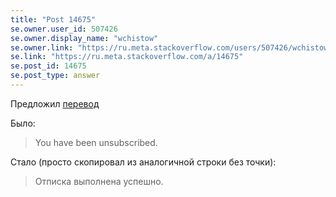 ```yaml
---
title: "Post 14675"
se.owner.user_id: 507426
se.owner.display_name: "wchistow"
se.owner.link: "https://ru.meta.stackoverflow.com/users/507426/wchistow"
se.link: "https://ru.meta.stackoverflow.com/a/14675"
se.post_id: 14675
se.post_type: answer
---
```

<p>Предложил <a href="https://ru.traducir.win/strings/18478" rel="nofollow noreferrer">перевод</a></p>
<p>Было:</p>
<blockquote>
<p>You have been unsubscribed.</p>
</blockquote>
<p>Стало (просто скопировал из аналогичной строки без точки):</p>
<blockquote>
<p>Отписка выполнена успешно.</p>
</blockquote>
